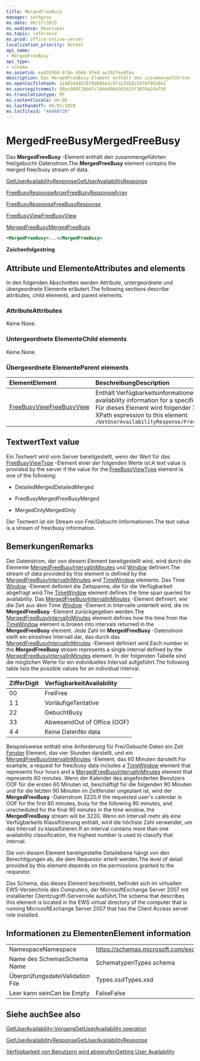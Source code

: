 ```yaml
---
title: MergedFreeBusy
manager: sethgros
ms.date: 09/17/2015
ms.audience: Developer
ms.topic: reference
ms.prod: office-online-server
localization_priority: Normal
api_name:
- MergedFreeBusy
api_type:
- schema
ms.assetid: ea45590d-476e-4b68-9fe8-ae392feadfea
description: Das MergedFreeBusy-Element enthält den zusammengeführten frei/gebucht-Datenstrom.
ms.openlocfilehash: a1483449534f0d886e3c97a23d28c5d78f865042
ms.sourcegitcommit: 88ec988f2bb67c1866d06b361615f3674a24e795
ms.translationtype: MT
ms.contentlocale: de-DE
ms.lasthandoff: 06/01/2020
ms.locfileid: "44468726"
---
```

# <a name="mergedfreebusy"></a><span data-ttu-id="aec4c-103">MergedFreeBusy</span><span class="sxs-lookup"><span data-stu-id="aec4c-103">MergedFreeBusy</span></span>

<span data-ttu-id="aec4c-104">Das **MergedFreeBusy** -Element enthält den zusammengeführten frei/gebucht-Datenstrom.</span><span class="sxs-lookup"><span data-stu-id="aec4c-104">The **MergedFreeBusy** element contains the merged free/busy stream of data.</span></span> 
  
[<span data-ttu-id="aec4c-105">GetUserAvailabilityResponse</span><span class="sxs-lookup"><span data-stu-id="aec4c-105">GetUserAvailabilityResponse</span></span>](getuseravailabilityresponse.md)
  
[<span data-ttu-id="aec4c-106">FreeBusyResponseArray</span><span class="sxs-lookup"><span data-stu-id="aec4c-106">FreeBusyResponseArray</span></span>](freebusyresponsearray.md)
  
[<span data-ttu-id="aec4c-107">FreeBusyResponse</span><span class="sxs-lookup"><span data-stu-id="aec4c-107">FreeBusyResponse</span></span>](freebusyresponse.md)
  
[<span data-ttu-id="aec4c-108">FreeBusyView</span><span class="sxs-lookup"><span data-stu-id="aec4c-108">FreeBusyView</span></span>](freebusyview.md)
  
[<span data-ttu-id="aec4c-109">MergedFreeBusy</span><span class="sxs-lookup"><span data-stu-id="aec4c-109">MergedFreeBusy</span></span>](mergedfreebusy.md)
  
```xml
<MergedFreeBusy>...</MergedFreeBusy>
```

 <span data-ttu-id="aec4c-110">**Zeichenfolge**</span><span class="sxs-lookup"><span data-stu-id="aec4c-110">**string**</span></span>
## <a name="attributes-and-elements"></a><span data-ttu-id="aec4c-111">Attribute und Elemente</span><span class="sxs-lookup"><span data-stu-id="aec4c-111">Attributes and elements</span></span>

<span data-ttu-id="aec4c-112">In den folgenden Abschnitten werden Attribute, untergeordnete und übergeordnete Elemente erläutert.</span><span class="sxs-lookup"><span data-stu-id="aec4c-112">The following sections describe attributes, child elements, and parent elements.</span></span>
  
### <a name="attributes"></a><span data-ttu-id="aec4c-113">Attribute</span><span class="sxs-lookup"><span data-stu-id="aec4c-113">Attributes</span></span>

<span data-ttu-id="aec4c-114">Keine.</span><span class="sxs-lookup"><span data-stu-id="aec4c-114">None.</span></span>
  
### <a name="child-elements"></a><span data-ttu-id="aec4c-115">Untergeordnete Elemente</span><span class="sxs-lookup"><span data-stu-id="aec4c-115">Child elements</span></span>

<span data-ttu-id="aec4c-116">Keine.</span><span class="sxs-lookup"><span data-stu-id="aec4c-116">None.</span></span>
  
### <a name="parent-elements"></a><span data-ttu-id="aec4c-117">Übergeordnete Elemente</span><span class="sxs-lookup"><span data-stu-id="aec4c-117">Parent elements</span></span>

|<span data-ttu-id="aec4c-118">**Element**</span><span class="sxs-lookup"><span data-stu-id="aec4c-118">**Element**</span></span>|<span data-ttu-id="aec4c-119">**Beschreibung**</span><span class="sxs-lookup"><span data-stu-id="aec4c-119">**Description**</span></span>|
|:-----|:-----|
|[<span data-ttu-id="aec4c-120">FreeBusyView</span><span class="sxs-lookup"><span data-stu-id="aec4c-120">FreeBusyView</span></span>](freebusyview.md) <br/> |<span data-ttu-id="aec4c-121">Enthält Verfügbarkeitsinformationen für einen bestimmten Benutzer.</span><span class="sxs-lookup"><span data-stu-id="aec4c-121">Contains availability information for a specific user.</span></span>  <br/> <span data-ttu-id="aec4c-122">Für dieses Element wird folgender XPath-Ausdruck verwendet: </span><span class="sxs-lookup"><span data-stu-id="aec4c-122">The following is the XPath expression to this element:</span></span>  <br/>  `/GetUserAvailabilityResponse/FreeBusyResponseArray/FreeBusyResponse/FreeBusyView` <br/> |
   
## <a name="text-value"></a><span data-ttu-id="aec4c-123">Textwert</span><span class="sxs-lookup"><span data-stu-id="aec4c-123">Text value</span></span>

<span data-ttu-id="aec4c-124">Ein Textwert wird vom Server bereitgestellt, wenn der Wert für das [FreeBusyViewType](freebusyviewtype.md) -Element einer der folgenden Werte ist:</span><span class="sxs-lookup"><span data-stu-id="aec4c-124">A text value is provided by the server if the value for the [FreeBusyViewType](freebusyviewtype.md) element is one of the following:</span></span> 
  
- <span data-ttu-id="aec4c-125">DetailedMerged</span><span class="sxs-lookup"><span data-stu-id="aec4c-125">DetailedMerged</span></span>
    
- <span data-ttu-id="aec4c-126">FreeBusyMerged</span><span class="sxs-lookup"><span data-stu-id="aec4c-126">FreeBusyMerged</span></span>
    
- <span data-ttu-id="aec4c-127">MergedOnly</span><span class="sxs-lookup"><span data-stu-id="aec4c-127">MergedOnly</span></span>
    
<span data-ttu-id="aec4c-128">Der Textwert ist ein Stream von Frei/Gebucht-Informationen.</span><span class="sxs-lookup"><span data-stu-id="aec4c-128">The text value is a stream of free/busy information.</span></span> 
  
## <a name="remarks"></a><span data-ttu-id="aec4c-129">Bemerkungen</span><span class="sxs-lookup"><span data-stu-id="aec4c-129">Remarks</span></span>

<span data-ttu-id="aec4c-130">Der Datenstrom, der von diesem Element bereitgestellt wird, wird durch die Elemente [MergedFreeBusyIntervalInMinutes](mergedfreebusyintervalinminutes.md) und [Window](timewindow.md) definiert.</span><span class="sxs-lookup"><span data-stu-id="aec4c-130">The stream of data provided by this element is defined by the [MergedFreeBusyIntervalInMinutes](mergedfreebusyintervalinminutes.md) and [TimeWindow](timewindow.md) elements.</span></span> <span data-ttu-id="aec4c-131">Das Time [Window](timewindow.md) -Element definiert die Zeitspanne, die für die Verfügbarkeit abgefragt wird.</span><span class="sxs-lookup"><span data-stu-id="aec4c-131">The [TimeWindow](timewindow.md) element defines the time span queried for availability.</span></span> <span data-ttu-id="aec4c-132">Das [MergedFreeBusyIntervalInMinutes](mergedfreebusyintervalinminutes.md) -Element definiert, wie die Zeit aus dem Time [Window](timewindow.md) -Element in Intervalle unterteilt wird, die im **MergedFreeBusy** -Element zurückgegeben werden.</span><span class="sxs-lookup"><span data-stu-id="aec4c-132">The [MergedFreeBusyIntervalInMinutes](mergedfreebusyintervalinminutes.md) element defines how the time from the [TimeWindow](timewindow.md) element is broken into intervals returned in the **MergedFreeBusy** element.</span></span> <span data-ttu-id="aec4c-133">Jede Zahl im **MergedFreeBusy** -Datenstrom stellt ein einzelnes Intervall dar, das durch das [MergedFreeBusyIntervalInMinutes](mergedfreebusyintervalinminutes.md) -Element definiert wird.</span><span class="sxs-lookup"><span data-stu-id="aec4c-133">Each number in the **MergedFreeBusy** stream represents a single interval defined by the [MergedFreeBusyIntervalInMinutes](mergedfreebusyintervalinminutes.md) element.</span></span> <span data-ttu-id="aec4c-134">In der folgenden Tabelle sind die möglichen Werte für ein individuelles Intervall aufgeführt.</span><span class="sxs-lookup"><span data-stu-id="aec4c-134">The following table lists the possible values for an individual interval.</span></span> 
  
|<span data-ttu-id="aec4c-135">**Ziffer**</span><span class="sxs-lookup"><span data-stu-id="aec4c-135">**Digit**</span></span>|<span data-ttu-id="aec4c-136">**Verfügbarkeit**</span><span class="sxs-lookup"><span data-stu-id="aec4c-136">**Availability**</span></span>|
|:-----|:-----|
|<span data-ttu-id="aec4c-137">0</span><span class="sxs-lookup"><span data-stu-id="aec4c-137">0</span></span>  <br/> |<span data-ttu-id="aec4c-138">Frei</span><span class="sxs-lookup"><span data-stu-id="aec4c-138">Free</span></span>  <br/> |
|<span data-ttu-id="aec4c-139">1 </span><span class="sxs-lookup"><span data-stu-id="aec4c-139">1</span></span>  <br/> |<span data-ttu-id="aec4c-140">Vorläufige</span><span class="sxs-lookup"><span data-stu-id="aec4c-140">Tentative</span></span>  <br/> |
|<span data-ttu-id="aec4c-141">2</span><span class="sxs-lookup"><span data-stu-id="aec4c-141">2</span></span>  <br/> |<span data-ttu-id="aec4c-142">Gebucht</span><span class="sxs-lookup"><span data-stu-id="aec4c-142">Busy</span></span>  <br/> |
|<span data-ttu-id="aec4c-143">3</span><span class="sxs-lookup"><span data-stu-id="aec4c-143">3</span></span>  <br/> |<span data-ttu-id="aec4c-144">Abwesend</span><span class="sxs-lookup"><span data-stu-id="aec4c-144">Out of Office (OOF)</span></span>  <br/> |
|<span data-ttu-id="aec4c-145">4 </span><span class="sxs-lookup"><span data-stu-id="aec4c-145">4</span></span>  <br/> |<span data-ttu-id="aec4c-146">Keine Daten</span><span class="sxs-lookup"><span data-stu-id="aec4c-146">No data</span></span>  <br/> |
   
<span data-ttu-id="aec4c-147">Beispielsweise enthält eine Anforderung für Frei/Gebucht-Daten ein Zeit [Fenster](timewindow.md) Element, das vier Stunden darstellt, und ein [MergedFreeBusyIntervalInMinutes](mergedfreebusyintervalinminutes.md) -Element, das 60 Minuten darstellt.</span><span class="sxs-lookup"><span data-stu-id="aec4c-147">For example, a request for free/busy data includes a [TimeWindow](timewindow.md) element that represents four hours and a [MergedFreeBusyIntervalInMinutes](mergedfreebusyintervalinminutes.md) element that represents 60 minutes.</span></span> <span data-ttu-id="aec4c-148">Wenn der Kalender des angeforderten Benutzers OOF für die ersten 60 Minuten ist, beschäftigt für die folgenden 90 Minuten und für die letzten 90 Minuten im Zeitfenster ungeplant ist, wird der **MergedFreeBusy** -Datenstrom 3220.</span><span class="sxs-lookup"><span data-stu-id="aec4c-148">If the requested user's calendar is OOF for the first 60 minutes, busy for the following 90 minutes, and unscheduled for the final 90 minutes in the time window, the **MergedFreeBusy** stream will be 3220.</span></span> <span data-ttu-id="aec4c-149">Wenn ein Intervall mehr als eine Verfügbarkeits Klassifizierung enthält, wird die höchste Zahl verwendet, um das Intervall zu klassifizieren.</span><span class="sxs-lookup"><span data-stu-id="aec4c-149">If an interval contains more than one availability classification, the highest number is used to classify that interval.</span></span> 
  
<span data-ttu-id="aec4c-150">Die von diesem Element bereitgestellte Detailebene hängt von den Berechtigungen ab, die dem Requestor erteilt werden.</span><span class="sxs-lookup"><span data-stu-id="aec4c-150">The level of detail provided by this element depends on the permissions granted to the requestor.</span></span>
  
<span data-ttu-id="aec4c-151">Das Schema, das dieses Element beschreibt, befindet sich im virtuellen EWS-Verzeichnis des Computers, der MicrosoftExchange Server 2007 mit installierter Clientzugriff-Serverrolle ausführt.</span><span class="sxs-lookup"><span data-stu-id="aec4c-151">The schema that describes this element is located in the EWS virtual directory of the computer that is running MicrosoftExchange Server 2007 that has the Client Access server role installed.</span></span>
  
## <a name="element-information"></a><span data-ttu-id="aec4c-152">Informationen zu Elementen</span><span class="sxs-lookup"><span data-stu-id="aec4c-152">Element information</span></span>

|||
|:-----|:-----|
|<span data-ttu-id="aec4c-153">Namespace</span><span class="sxs-lookup"><span data-stu-id="aec4c-153">Namespace</span></span>  <br/> |https://schemas.microsoft.com/exchange/services/2006/types  <br/> |
|<span data-ttu-id="aec4c-154">Name des Schemas</span><span class="sxs-lookup"><span data-stu-id="aec4c-154">Schema Name</span></span>  <br/> |<span data-ttu-id="aec4c-155">Schematypen</span><span class="sxs-lookup"><span data-stu-id="aec4c-155">Types schema</span></span>  <br/> |
|<span data-ttu-id="aec4c-156">Überprüfungsdatei</span><span class="sxs-lookup"><span data-stu-id="aec4c-156">Validation File</span></span>  <br/> |<span data-ttu-id="aec4c-157">Types.xsd</span><span class="sxs-lookup"><span data-stu-id="aec4c-157">Types.xsd</span></span>  <br/> |
|<span data-ttu-id="aec4c-158">Leer kann sein</span><span class="sxs-lookup"><span data-stu-id="aec4c-158">Can be Empty</span></span>  <br/> |<span data-ttu-id="aec4c-159">False</span><span class="sxs-lookup"><span data-stu-id="aec4c-159">False</span></span>  <br/> |
   
## <a name="see-also"></a><span data-ttu-id="aec4c-160">Siehe auch</span><span class="sxs-lookup"><span data-stu-id="aec4c-160">See also</span></span>



[<span data-ttu-id="aec4c-161">GetUserAvailability-Vorgang</span><span class="sxs-lookup"><span data-stu-id="aec4c-161">GetUserAvailability operation</span></span>](getuseravailability-operation.md)
  
[<span data-ttu-id="aec4c-162">GetUserAvailabilityResponse</span><span class="sxs-lookup"><span data-stu-id="aec4c-162">GetUserAvailabilityResponse</span></span>](getuseravailabilityresponse.md)


[<span data-ttu-id="aec4c-163">Verfügbarkeit von Benutzern wird abgerufen</span><span class="sxs-lookup"><span data-stu-id="aec4c-163">Getting User Availability</span></span>](https://msdn.microsoft.com/library/d4133fcb-9b0f-4e6b-aadf-a389da83516a%28Office.15%29.aspx)

